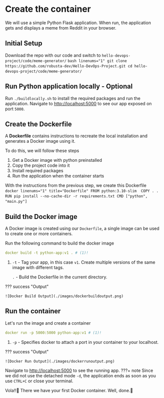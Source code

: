 # Create the container

We will use a simple Python Flask application. When run, the application gets and displays a meme from Reddit in your browser.

## Initial Setup

Download the repo with our code and switch to `hello-devops-project/code/meme-generator/`
    ```bash linenums="1"
    git clone https://github.com/robusta-dev/Hello-DevOps-Project.git
    cd hello-devops-project/code/meme-generator/
    ```
## Run Python application locally - Optional

Run `./buildlocally.sh` to install the required packages and run the application. Navigate to [http://localhost:5000](http://localhost:5000) to see our app exposed on port `5000`.


## Create the Dockerfile

A **Dockerfile** contains instructions to recreate the local installation and generates a Docker image using it.

To do this, we will follow these steps

1. Get a Docker image with python preinstalled
2. Copy the project code into it
3. Install required packages
4. Run the application when the container starts

With the instructions from the previous step, we create this Dockerfile
    ``` docker linenums="1" title="Dockerfile"
    FROM python:3.10-slim 
    COPY . .
    RUN pip install --no-cache-dir -r requirements.txt
    CMD ["python", "main.py"]
    ```

## Build the Docker image
A Docker image is created using our `Dockerfile`, a single image can be used to create one or more containers.

Run the following command to build the docker image
```yaml linenums="1"
docker build -t python-app:v1 . # (1)!
```

1.  `-t` - Tag your app, in this case `v1`. Create multiple versions of the same image with different tags.

    `.` - Build the Dockerfile in the current directory. 

??? success "Output"

    ![Docker Build Output](./images/dockerbuildoutput.png)



## Run the container
Let's run the image and create a container
```yaml linenums="1"
docker run -p 5000:5000 python-app:v1 # (1)!
```

1. `-p` - Specifies docker to attach a port in your container to your localhost.

??? success "Output"

    ![Docker Run Output](./images/dockerrunoutput.png)



Navigate to [http://localhost:5000](http://localhost:5000) to see the running app.
???+ note
    Since we did not use the detached mode `-d`, the application ends as soon as you use `CTRL+C` or close your terminal. 

Vola!!🎉 There we have your first Docker container. Well, done.👏
